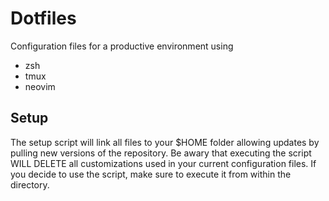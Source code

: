 # Dotfiles
Configuration files for a productive environment using
* zsh
* tmux
* neovim

## Setup
The setup script will link all files to your $HOME folder allowing updates by
pulling new versions of the repository. Be awary that executing the script WILL
DELETE all customizations used in your current configuration files. If you
decide to use the script, make sure to execute it from within the directory.
